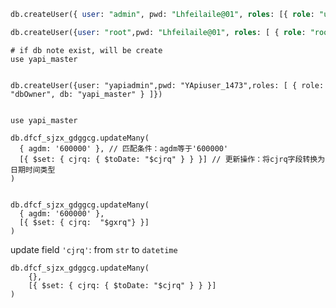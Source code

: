 

```sql
db.createUser({ user: "admin", pwd: "Lhfeilaile@01", roles: [{ role: "userAdminAnyDatabase", db: "admin" }] })
```



```sql
db.createUser({user: "root",pwd: "Lhfeilaile@01", roles: [ { role: "root", db: "admin" } ]})
```









```shell
# if db note exist, will be create
use yapi_master


db.createUser({user: "yapiadmin",pwd: "YApiuser_1473",roles: [ { role: "dbOwner", db: "yapi_master" } ]})


use yapi_master
```





```shell
db.dfcf_sjzx_gdggcg.updateMany(
  { agdm: '600000' }, // 匹配条件：agdm等于'600000'
  [{ $set: { cjrq: { $toDate: "$cjrq" } } }] // 更新操作：将cjrq字段转换为日期时间类型
)


db.dfcf_sjzx_gdggcg.updateMany(
  { agdm: '600000' },
  [{ $set: { cjrq:  "$gxrq"} }]
)
```



update field `'cjrq'`: from `str` to `datetime` 

```shell
db.dfcf_sjzx_gdggcg.updateMany(
    {},
    [{ $set: { cjrq: { $toDate: "$cjrq" } } }]
)
```

